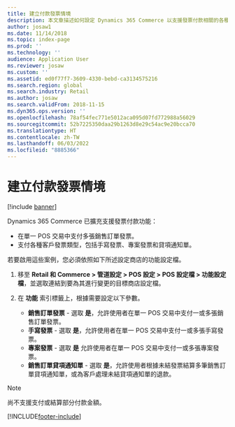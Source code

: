 ```yaml
---
title: 建立付款發票情境
description: 本文章描述如何設定 Dynamics 365 Commerce 以支援發票付款相關的各種情境。
author: josaw1
ms.date: 11/14/2018
ms.topic: index-page
ms.prod: ''
ms.technology: ''
audience: Application User
ms.reviewer: josaw
ms.custom: ''
ms.assetid: ed0f77f7-3609-4330-bebd-ca3134575216
ms.search.region: global
ms.search.industry: Retail
ms.author: josaw
ms.search.validFrom: 2018-11-15
ms.dyn365.ops.version: ''
ms.openlocfilehash: 78af54fec771e5012aca095d07fd772988a56029
ms.sourcegitcommit: 52b7225350daa29b1263d8e29c54ac9e20bcca70
ms.translationtype: HT
ms.contentlocale: zh-TW
ms.lasthandoff: 06/03/2022
ms.locfileid: "8885366"
---
```

# <a name="set-up-pay-invoice-scenarios"></a>建立付款發票情境

[!include [banner](includes/banner.md)]

Dynamics 365 Commerce 已擴充支援發票付款功能：

- 在單一 POS 交易中支付多張銷售訂單發票。
- 支付各種客戶發票類型，包括手寫發票、專案發票和貸項通知單。

若要啟用這些案例，您必須依照如下所述設定商店的功能設定檔。

1. 移至 **Retail 和 Commerce \> 管道設定 \> POS 設定 \> POS 設定檔 \> 功能設定檔**，並選取連結到要為其進行變更的目標商店設定檔。
2. 在 **功能** 索引標籤上，根據需要設定以下參數。

    - **銷售訂單發票** - 選取 **是**，允許使用者在單一 POS 交易中支付一或多張銷售訂單發票。
    - **手寫發票** - 選取 **是**，允許使用者在單一 POS 交易中支付一或多張手寫發票。
    - **專案發票** - 選取 **是** 允許使用者在單一 POS 交易中支付一或多張專案發票。
    - **銷售訂單貸項通知單** - 選取 **是**，允許使用者根據未結發票結算多筆銷售訂單貸項通知單，或為客戶處理未結貸項通知單的退款。

> [!NOTE]
> 尚不支援支付或結算部分付款金額。


[!INCLUDE[footer-include](../includes/footer-banner.md)]